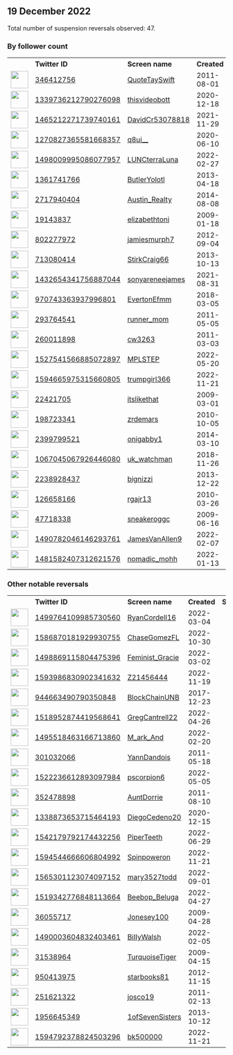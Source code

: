 
## 19 December 2022
Total number of suspension reversals observed: 47.

### By follower count
<table><tr><th></th><th align="left">Twitter ID</th><th align="left">Screen name</th>
<th align="left">Created</th><th align="left">Status</th><th align="left">Suspended</th><th align="left">Followers</th>
<tr><td><a href="https://pbs.twimg.com/profile_images/1583401500017041408/vt25B9Ki_normal.jpg"><img src="https://pbs.twimg.com/profile_images/1583401500017041408/vt25B9Ki_normal.jpg" width="40px" height="40px" align="center"/></a></td><td><a href="https://twitter.com/intent/user?user_id=346412756">346412756</a></td><td><a href="https://twitter.com/QuoteTaySwift">QuoteTaySwift</a></td><td>2011-08-01</td><td align="center"></td><td>2022-11-21</td><td>156262</td></tr>
<tr><td><a href="https://pbs.twimg.com/profile_images/1339739154884771840/PGSV4DzR_normal.jpg"><img src="https://pbs.twimg.com/profile_images/1339739154884771840/PGSV4DzR_normal.jpg" width="40px" height="40px" align="center"/></a></td><td><a href="https://twitter.com/intent/user?user_id=1339736212790276098">1339736212790276098</a></td><td><a href="https://twitter.com/thisvideobott">thisvideobott</a></td><td>2020-12-18</td><td align="center"></td><td>2022-04-24</td><td>39770</td></tr>
<tr><td><a href="https://pbs.twimg.com/profile_images/1530563889766735873/XE6I2lQv_normal.jpg"><img src="https://pbs.twimg.com/profile_images/1530563889766735873/XE6I2lQv_normal.jpg" width="40px" height="40px" align="center"/></a></td><td><a href="https://twitter.com/intent/user?user_id=1465212271739740161">1465212271739740161</a></td><td><a href="https://twitter.com/DavidCr53078818">DavidCr53078818</a></td><td>2021-11-29</td><td align="center"></td><td>2022-12-16</td><td>9002</td></tr>
<tr><td><a href="https://pbs.twimg.com/profile_images/1565126717026476035/sUMDys_3_normal.jpg"><img src="https://pbs.twimg.com/profile_images/1565126717026476035/sUMDys_3_normal.jpg" width="40px" height="40px" align="center"/></a></td><td><a href="https://twitter.com/intent/user?user_id=1270827365581668357">1270827365581668357</a></td><td><a href="https://twitter.com/q8ui__">q8ui__</a></td><td>2020-06-10</td><td align="center"></td><td>2022-11-24</td><td>6561</td></tr>
<tr><td><a href="https://pbs.twimg.com/profile_images/1570108116984889345/Hdt0zLNP_normal.jpg"><img src="https://pbs.twimg.com/profile_images/1570108116984889345/Hdt0zLNP_normal.jpg" width="40px" height="40px" align="center"/></a></td><td><a href="https://twitter.com/intent/user?user_id=1498009995086077957">1498009995086077957</a></td><td><a href="https://twitter.com/LUNCterraLuna">LUNCterraLuna</a></td><td>2022-02-27</td><td align="center"></td><td>2022-12-15</td><td>6513</td></tr>
<tr><td><a href="https://pbs.twimg.com/profile_images/3541712979/d1e0fd19a0afad7d8495a3d59c3175d6_normal.jpeg"><img src="https://pbs.twimg.com/profile_images/3541712979/d1e0fd19a0afad7d8495a3d59c3175d6_normal.jpeg" width="40px" height="40px" align="center"/></a></td><td><a href="https://twitter.com/intent/user?user_id=1361741766">1361741766</a></td><td><a href="https://twitter.com/ButlerYolotl">ButlerYolotl</a></td><td>2013-04-18</td><td align="center"></td><td>2022-12-06</td><td>5549</td></tr>
<tr><td><a href="https://pbs.twimg.com/profile_images/1502727701391626245/t9_W2r3z_normal.jpg"><img src="https://pbs.twimg.com/profile_images/1502727701391626245/t9_W2r3z_normal.jpg" width="40px" height="40px" align="center"/></a></td><td><a href="https://twitter.com/intent/user?user_id=2717940404">2717940404</a></td><td><a href="https://twitter.com/Austin_Realty">Austin_Realty</a></td><td>2014-08-08</td><td align="center"></td><td>2022-11-16</td><td>2774</td></tr>
<tr><td><a href="https://pbs.twimg.com/profile_images/72270595/1_normal.jpg"><img src="https://pbs.twimg.com/profile_images/72270595/1_normal.jpg" width="40px" height="40px" align="center"/></a></td><td><a href="https://twitter.com/intent/user?user_id=19143837">19143837</a></td><td><a href="https://twitter.com/elizabethtoni">elizabethtoni</a></td><td>2009-01-18</td><td align="center"></td><td>2022-11-24</td><td>2450</td></tr>
<tr><td><a href="https://pbs.twimg.com/profile_images/1031292003986956300/QFK0Bjbf_normal.jpg"><img src="https://pbs.twimg.com/profile_images/1031292003986956300/QFK0Bjbf_normal.jpg" width="40px" height="40px" align="center"/></a></td><td><a href="https://twitter.com/intent/user?user_id=802277972">802277972</a></td><td><a href="https://twitter.com/jamiesmurph7">jamiesmurph7</a></td><td>2012-09-04</td><td align="center"></td><td>2022-12-13</td><td>2118</td></tr>
<tr><td><a href="https://pbs.twimg.com/profile_images/1463094368546480129/QxS2yjsc_normal.jpg"><img src="https://pbs.twimg.com/profile_images/1463094368546480129/QxS2yjsc_normal.jpg" width="40px" height="40px" align="center"/></a></td><td><a href="https://twitter.com/intent/user?user_id=713080414">713080414</a></td><td><a href="https://twitter.com/StirkCraig66">StirkCraig66</a></td><td>2013-10-13</td><td align="center"></td><td>2022-02-13</td><td>2034</td></tr>
<tr><td><a href="https://pbs.twimg.com/profile_images/1439287803213492227/SoZUDiZY_normal.jpg"><img src="https://pbs.twimg.com/profile_images/1439287803213492227/SoZUDiZY_normal.jpg" width="40px" height="40px" align="center"/></a></td><td><a href="https://twitter.com/intent/user?user_id=1432654341756887044">1432654341756887044</a></td><td><a href="https://twitter.com/sonyareneejames">sonyareneejames</a></td><td>2021-08-31</td><td align="center"></td><td>2022-10-29</td><td>1692</td></tr>
<tr><td><a href="https://pbs.twimg.com/profile_images/1479284764561580034/bBBWPIWG_normal.jpg"><img src="https://pbs.twimg.com/profile_images/1479284764561580034/bBBWPIWG_normal.jpg" width="40px" height="40px" align="center"/></a></td><td><a href="https://twitter.com/intent/user?user_id=970743363937996801">970743363937996801</a></td><td><a href="https://twitter.com/EvertonEfmm">EvertonEfmm</a></td><td>2018-03-05</td><td align="center"></td><td>2022-12-04</td><td>1220</td></tr>
<tr><td><a href="https://pbs.twimg.com/profile_images/1275142467340447744/LCVtTRp3_normal.jpg"><img src="https://pbs.twimg.com/profile_images/1275142467340447744/LCVtTRp3_normal.jpg" width="40px" height="40px" align="center"/></a></td><td><a href="https://twitter.com/intent/user?user_id=293764541">293764541</a></td><td><a href="https://twitter.com/runner_mom">runner_mom</a></td><td>2011-05-05</td><td align="center"></td><td>2022-10-29</td><td>1185</td></tr>
<tr><td><a href="https://pbs.twimg.com/profile_images/443922276145446912/kbEGLWwV_normal.jpeg"><img src="https://pbs.twimg.com/profile_images/443922276145446912/kbEGLWwV_normal.jpeg" width="40px" height="40px" align="center"/></a></td><td><a href="https://twitter.com/intent/user?user_id=260011898">260011898</a></td><td><a href="https://twitter.com/cw3263">cw3263</a></td><td>2011-03-03</td><td align="center"></td><td>2022-04-27</td><td>1046</td></tr>
<tr><td><a href="https://pbs.twimg.com/profile_images/1584122204505055233/2-aBcOBj_normal.jpg"><img src="https://pbs.twimg.com/profile_images/1584122204505055233/2-aBcOBj_normal.jpg" width="40px" height="40px" align="center"/></a></td><td><a href="https://twitter.com/intent/user?user_id=1527541566885072897">1527541566885072897</a></td><td><a href="https://twitter.com/MPLSTEP">MPLSTEP</a></td><td>2022-05-20</td><td align="center"></td><td>2022-12-18</td><td>910</td></tr>
<tr><td><a href="https://pbs.twimg.com/profile_images/1596894957494738944/EQtS3DCk_normal.jpg"><img src="https://pbs.twimg.com/profile_images/1596894957494738944/EQtS3DCk_normal.jpg" width="40px" height="40px" align="center"/></a></td><td><a href="https://twitter.com/intent/user?user_id=1594665975315660805">1594665975315660805</a></td><td><a href="https://twitter.com/trumpgirl366">trumpgirl366</a></td><td>2022-11-21</td><td align="center"></td><td>2022-12-16</td><td>881</td></tr>
<tr><td><a href="https://pbs.twimg.com/profile_images/3293680090/43ca5dac9ba3cdef934d265e8f475fc1_normal.jpeg"><img src="https://pbs.twimg.com/profile_images/3293680090/43ca5dac9ba3cdef934d265e8f475fc1_normal.jpeg" width="40px" height="40px" align="center"/></a></td><td><a href="https://twitter.com/intent/user?user_id=22421705">22421705</a></td><td><a href="https://twitter.com/itslikethat">itslikethat</a></td><td>2009-03-01</td><td align="center"></td><td>2022-11-22</td><td>733</td></tr>
<tr><td><a href="https://pbs.twimg.com/profile_images/1174121804115394560/vqca8sfH_normal.jpg"><img src="https://pbs.twimg.com/profile_images/1174121804115394560/vqca8sfH_normal.jpg" width="40px" height="40px" align="center"/></a></td><td><a href="https://twitter.com/intent/user?user_id=198723341">198723341</a></td><td><a href="https://twitter.com/zrdemars">zrdemars</a></td><td>2010-10-05</td><td align="center"></td><td>2022-09-12</td><td>601</td></tr>
<tr><td><a href="https://pbs.twimg.com/profile_images/1273429631509712904/mSy8ccs9_normal.jpg"><img src="https://pbs.twimg.com/profile_images/1273429631509712904/mSy8ccs9_normal.jpg" width="40px" height="40px" align="center"/></a></td><td><a href="https://twitter.com/intent/user?user_id=2399799521">2399799521</a></td><td><a href="https://twitter.com/onigabby1">onigabby1</a></td><td>2014-03-10</td><td align="center"></td><td>2022-08-15</td><td>364</td></tr>
<tr><td><a href="https://pbs.twimg.com/profile_images/1443540373318537220/8-N0UFv1_normal.jpg"><img src="https://pbs.twimg.com/profile_images/1443540373318537220/8-N0UFv1_normal.jpg" width="40px" height="40px" align="center"/></a></td><td><a href="https://twitter.com/intent/user?user_id=1067045067926446080">1067045067926446080</a></td><td><a href="https://twitter.com/uk_watchman">uk_watchman</a></td><td>2018-11-26</td><td align="center"></td><td>2022-02-23</td><td>336</td></tr>
<tr><td><a href="https://pbs.twimg.com/profile_images/1575377597709557760/zI1na9l8_normal.jpg"><img src="https://pbs.twimg.com/profile_images/1575377597709557760/zI1na9l8_normal.jpg" width="40px" height="40px" align="center"/></a></td><td><a href="https://twitter.com/intent/user?user_id=2238928437">2238928437</a></td><td><a href="https://twitter.com/bignizzi">bignizzi</a></td><td>2013-12-22</td><td align="center"></td><td>2022-09-30</td><td>332</td></tr>
<tr><td><a href="https://pbs.twimg.com/profile_images/487575088519446528/b0V6fG9S_normal.jpeg"><img src="https://pbs.twimg.com/profile_images/487575088519446528/b0V6fG9S_normal.jpeg" width="40px" height="40px" align="center"/></a></td><td><a href="https://twitter.com/intent/user?user_id=126658166">126658166</a></td><td><a href="https://twitter.com/rgajr13">rgajr13</a></td><td>2010-03-26</td><td align="center"></td><td></td><td>235</td></tr>
<tr><td><a href="https://pbs.twimg.com/profile_images/328748148/changeintoatruck_normal.jpg"><img src="https://pbs.twimg.com/profile_images/328748148/changeintoatruck_normal.jpg" width="40px" height="40px" align="center"/></a></td><td><a href="https://twitter.com/intent/user?user_id=47718338">47718338</a></td><td><a href="https://twitter.com/sneakeroggc">sneakeroggc</a></td><td>2009-06-16</td><td align="center"></td><td>2022-12-12</td><td>222</td></tr>
<tr><td><a href="https://pbs.twimg.com/profile_images/1589118239912886272/wgyL-bsZ_normal.jpg"><img src="https://pbs.twimg.com/profile_images/1589118239912886272/wgyL-bsZ_normal.jpg" width="40px" height="40px" align="center"/></a></td><td><a href="https://twitter.com/intent/user?user_id=1490782046146293761">1490782046146293761</a></td><td><a href="https://twitter.com/JamesVanAllen9">JamesVanAllen9</a></td><td>2022-02-07</td><td align="center"></td><td>2022-12-17</td><td>218</td></tr>
<tr><td><a href="https://pbs.twimg.com/profile_images/1577836590055002119/llHCOFw1_normal.jpg"><img src="https://pbs.twimg.com/profile_images/1577836590055002119/llHCOFw1_normal.jpg" width="40px" height="40px" align="center"/></a></td><td><a href="https://twitter.com/intent/user?user_id=1481582407312621576">1481582407312621576</a></td><td><a href="https://twitter.com/nomadic_mohh">nomadic_mohh</a></td><td>2022-01-13</td><td align="center"></td><td>2022-12-13</td><td>210</td></tr>
</table>

### Other notable reversals
<table><tr><th></th><th align="left">Twitter ID</th><th align="left">Screen name</th>
<th align="left">Created</th><th align="left">Status</th><th align="left">Suspended</th><th align="left">Followers</th>
<tr><td><a href="https://pbs.twimg.com/profile_images/1499764180320092160/U76SIcHc_normal.png"><img src="https://pbs.twimg.com/profile_images/1499764180320092160/U76SIcHc_normal.png" width="40px" height="40px" align="center"/></a></td><td><a href="https://twitter.com/intent/user?user_id=1499764109985730560">1499764109985730560</a></td><td><a href="https://twitter.com/RyanCordell16">RyanCordell16</a></td><td>2022-03-04</td><td align="center"></td><td>2022-12-14</td><td>84</td></tr>
<tr><td><a href="https://pbs.twimg.com/profile_images/1586870663415058432/USFvIEH7_normal.jpg"><img src="https://pbs.twimg.com/profile_images/1586870663415058432/USFvIEH7_normal.jpg" width="40px" height="40px" align="center"/></a></td><td><a href="https://twitter.com/intent/user?user_id=1586870181929930755">1586870181929930755</a></td><td><a href="https://twitter.com/ChaseGomezFL">ChaseGomezFL</a></td><td>2022-10-30</td><td align="center"></td><td>2022-12-16</td><td>21</td></tr>
<tr><td><a href="https://pbs.twimg.com/profile_images/1535840922608447494/aDczNCaF_normal.jpg"><img src="https://pbs.twimg.com/profile_images/1535840922608447494/aDczNCaF_normal.jpg" width="40px" height="40px" align="center"/></a></td><td><a href="https://twitter.com/intent/user?user_id=1498869115804475396">1498869115804475396</a></td><td><a href="https://twitter.com/Feminist_Gracie">Feminist_Gracie</a></td><td>2022-03-02</td><td align="center"></td><td>2022-12-08</td><td>145</td></tr>
<tr><td><a href="https://pbs.twimg.com/profile_images/1594156587949510656/KfmSPO0t_normal.jpg"><img src="https://pbs.twimg.com/profile_images/1594156587949510656/KfmSPO0t_normal.jpg" width="40px" height="40px" align="center"/></a></td><td><a href="https://twitter.com/intent/user?user_id=1593986830902341632">1593986830902341632</a></td><td><a href="https://twitter.com/Z21456444">Z21456444</a></td><td>2022-11-19</td><td align="center"></td><td>2022-12-13</td><td>8</td></tr>
<tr><td><a href="https://pbs.twimg.com/profile_images/945754389884604416/W9Tz-ZBM_normal.jpg"><img src="https://pbs.twimg.com/profile_images/945754389884604416/W9Tz-ZBM_normal.jpg" width="40px" height="40px" align="center"/></a></td><td><a href="https://twitter.com/intent/user?user_id=944663490790350848">944663490790350848</a></td><td><a href="https://twitter.com/BlockChainUNB">BlockChainUNB</a></td><td>2017-12-23</td><td align="center"></td><td>2022-12-15</td><td>192</td></tr>
<tr><td><a href="https://pbs.twimg.com/profile_images/1570866385969942528/WGk9Vzxh_normal.jpg"><img src="https://pbs.twimg.com/profile_images/1570866385969942528/WGk9Vzxh_normal.jpg" width="40px" height="40px" align="center"/></a></td><td><a href="https://twitter.com/intent/user?user_id=1518952874419568641">1518952874419568641</a></td><td><a href="https://twitter.com/GregCantrell22">GregCantrell22</a></td><td>2022-04-26</td><td align="center"></td><td>2022-12-16</td><td>162</td></tr>
<tr><td><a href="https://pbs.twimg.com/profile_images/1495518558264123403/go060k5O_normal.jpg"><img src="https://pbs.twimg.com/profile_images/1495518558264123403/go060k5O_normal.jpg" width="40px" height="40px" align="center"/></a></td><td><a href="https://twitter.com/intent/user?user_id=1495518463166713860">1495518463166713860</a></td><td><a href="https://twitter.com/M_ark_And">M_ark_And</a></td><td>2022-02-20</td><td align="center"></td><td>2022-12-14</td><td>12</td></tr>
<tr><td><a href="https://pbs.twimg.com/profile_images/1091465102958616576/-rolztzD_normal.jpg"><img src="https://pbs.twimg.com/profile_images/1091465102958616576/-rolztzD_normal.jpg" width="40px" height="40px" align="center"/></a></td><td><a href="https://twitter.com/intent/user?user_id=301032066">301032066</a></td><td><a href="https://twitter.com/YannDandois">YannDandois</a></td><td>2011-05-18</td><td align="center"></td><td>2022-12-05</td><td>44</td></tr>
<tr><td><a href="https://pbs.twimg.com/profile_images/1576001674765803520/x3v3lmva_normal.jpg"><img src="https://pbs.twimg.com/profile_images/1576001674765803520/x3v3lmva_normal.jpg" width="40px" height="40px" align="center"/></a></td><td><a href="https://twitter.com/intent/user?user_id=1522236612893097984">1522236612893097984</a></td><td><a href="https://twitter.com/pscorpion6">pscorpion6</a></td><td>2022-05-05</td><td align="center"></td><td>2022-12-15</td><td>40</td></tr>
<tr><td><a href="https://pbs.twimg.com/profile_images/2863086473/b818989c2769eb7be4f5b2a2ed8560e3_normal.jpeg"><img src="https://pbs.twimg.com/profile_images/2863086473/b818989c2769eb7be4f5b2a2ed8560e3_normal.jpeg" width="40px" height="40px" align="center"/></a></td><td><a href="https://twitter.com/intent/user?user_id=352478898">352478898</a></td><td><a href="https://twitter.com/AuntDorrie">AuntDorrie</a></td><td>2011-08-10</td><td align="center"></td><td>2022-12-04</td><td>79</td></tr>
<tr><td><a href="https://pbs.twimg.com/profile_images/1338874142825832448/A2td_ZGw_normal.jpg"><img src="https://pbs.twimg.com/profile_images/1338874142825832448/A2td_ZGw_normal.jpg" width="40px" height="40px" align="center"/></a></td><td><a href="https://twitter.com/intent/user?user_id=1338873653715464193">1338873653715464193</a></td><td><a href="https://twitter.com/DiegoCedeno20">DiegoCedeno20</a></td><td>2020-12-15</td><td align="center"></td><td>2022-12-13</td><td>8</td></tr>
<tr><td><a href="https://pbs.twimg.com/profile_images/1554828490339340291/IjnjTW6-_normal.jpg"><img src="https://pbs.twimg.com/profile_images/1554828490339340291/IjnjTW6-_normal.jpg" width="40px" height="40px" align="center"/></a></td><td><a href="https://twitter.com/intent/user?user_id=1542179792174432256">1542179792174432256</a></td><td><a href="https://twitter.com/PiperTeeth">PiperTeeth</a></td><td>2022-06-29</td><td align="center"></td><td>2022-12-08</td><td>41</td></tr>
<tr><td><a href="https://pbs.twimg.com/profile_images/1594545101073797120/uGUCiDfd_normal.png"><img src="https://pbs.twimg.com/profile_images/1594545101073797120/uGUCiDfd_normal.png" width="40px" height="40px" align="center"/></a></td><td><a href="https://twitter.com/intent/user?user_id=1594544666606804992">1594544666606804992</a></td><td><a href="https://twitter.com/Spinpoweron">Spinpoweron</a></td><td>2022-11-21</td><td align="center"></td><td>2022-12-13</td><td>4</td></tr>
<tr><td><a href="https://pbs.twimg.com/profile_images/1568950735194275842/CEQewDHe_normal.jpg"><img src="https://pbs.twimg.com/profile_images/1568950735194275842/CEQewDHe_normal.jpg" width="40px" height="40px" align="center"/></a></td><td><a href="https://twitter.com/intent/user?user_id=1565301123074097152">1565301123074097152</a></td><td><a href="https://twitter.com/mary3527todd">mary3527todd</a></td><td>2022-09-01</td><td align="center"></td><td>2022-10-02</td><td>164</td></tr>
<tr><td><a href="https://pbs.twimg.com/profile_images/1519343029034921985/nstICbnC_normal.jpg"><img src="https://pbs.twimg.com/profile_images/1519343029034921985/nstICbnC_normal.jpg" width="40px" height="40px" align="center"/></a></td><td><a href="https://twitter.com/intent/user?user_id=1519342776848113664">1519342776848113664</a></td><td><a href="https://twitter.com/Beebop_Beluga">Beebop_Beluga</a></td><td>2022-04-27</td><td align="center"></td><td>2022-10-19</td><td>22</td></tr>
<tr><td><a href="https://pbs.twimg.com/profile_images/2342351501/image_normal.jpg"><img src="https://pbs.twimg.com/profile_images/2342351501/image_normal.jpg" width="40px" height="40px" align="center"/></a></td><td><a href="https://twitter.com/intent/user?user_id=36055717">36055717</a></td><td><a href="https://twitter.com/Jonesey100">Jonesey100</a></td><td>2009-04-28</td><td align="center"></td><td>2022-11-07</td><td>29</td></tr>
<tr><td><a href="https://pbs.twimg.com/profile_images/1541200842593910784/T6xQhu-__normal.jpg"><img src="https://pbs.twimg.com/profile_images/1541200842593910784/T6xQhu-__normal.jpg" width="40px" height="40px" align="center"/></a></td><td><a href="https://twitter.com/intent/user?user_id=1490003604832403461">1490003604832403461</a></td><td><a href="https://twitter.com/BiIIyWalsh">BiIIyWalsh</a></td><td>2022-02-05</td><td align="center"></td><td>2022-09-23</td><td>65</td></tr>
<tr><td><a href="https://pbs.twimg.com/profile_images/781421652768849920/woqmX9wK_normal.jpg"><img src="https://pbs.twimg.com/profile_images/781421652768849920/woqmX9wK_normal.jpg" width="40px" height="40px" align="center"/></a></td><td><a href="https://twitter.com/intent/user?user_id=31538964">31538964</a></td><td><a href="https://twitter.com/TurquoiseTiger">TurquoiseTiger</a></td><td>2009-04-15</td><td align="center"></td><td>2022-11-30</td><td>37</td></tr>
<tr><td><a href="https://abs.twimg.com/sticky/default_profile_images/default_profile_normal.png"><img src="https://abs.twimg.com/sticky/default_profile_images/default_profile_normal.png" width="40px" height="40px" align="center"/></a></td><td><a href="https://twitter.com/intent/user?user_id=950413975">950413975</a></td><td><a href="https://twitter.com/starbooks81">starbooks81</a></td><td>2012-11-15</td><td align="center"></td><td>2022-09-19</td><td>30</td></tr>
<tr><td><a href="https://pbs.twimg.com/profile_images/1596102006799798273/-LklJuMY_normal.jpg"><img src="https://pbs.twimg.com/profile_images/1596102006799798273/-LklJuMY_normal.jpg" width="40px" height="40px" align="center"/></a></td><td><a href="https://twitter.com/intent/user?user_id=251621322">251621322</a></td><td><a href="https://twitter.com/josco19">josco19</a></td><td>2011-02-13</td><td align="center"></td><td>2022-12-09</td><td>60</td></tr>
<tr><td><a href="https://pbs.twimg.com/profile_images/378800000585076009/d411402f58212b0c75db4087a57de9a0_normal.jpeg"><img src="https://pbs.twimg.com/profile_images/378800000585076009/d411402f58212b0c75db4087a57de9a0_normal.jpeg" width="40px" height="40px" align="center"/></a></td><td><a href="https://twitter.com/intent/user?user_id=1956645349">1956645349</a></td><td><a href="https://twitter.com/1ofSevenSisters">1ofSevenSisters</a></td><td>2013-10-12</td><td align="center"></td><td></td><td>131</td></tr>
<tr><td><a href="https://abs.twimg.com/sticky/default_profile_images/default_profile_normal.png"><img src="https://abs.twimg.com/sticky/default_profile_images/default_profile_normal.png" width="40px" height="40px" align="center"/></a></td><td><a href="https://twitter.com/intent/user?user_id=1594792378824503296">1594792378824503296</a></td><td><a href="https://twitter.com/bk500000">bk500000</a></td><td>2022-11-21</td><td align="center"></td><td>2022-12-11</td><td>1</td></tr>
</table>
